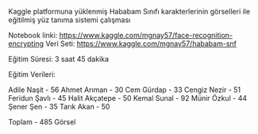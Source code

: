 Kaggle platformuna yüklenmiş Hababam Sınıfı karakterlerinin görselleri ile eğitilmiş yüz tanıma sistemi çalışması

Notebook linki:	https://www.kaggle.com/mgnay57/face-recognition-encrypting
Veri Seti:	https://www.kaggle.com/mgnay57/hababam-snf


Eğitim Süresi: 3 saat 45 dakika

Eğitim Verileri:

Adile Naşit -    56
Ahmet Arıman -   30
Cem Gürdap -     33
Cengiz Nezir -   51
Feridun Şavlı -  45
Halit Akçatepe - 50
Kemal Sunal -    92
Münir Özkul -    44
Şener Şen -      35
Tarık Akan -     50

Toplam -         485 Görsel